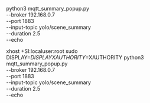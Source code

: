 python3 mqtt_summary_popup.py \
  --broker 192.168.0.7 \
  --port 1883 \
  --input-topic yolo/scene_summary \
  --duration 2.5 \
  --echo


xhost +SI:localuser:root
sudo DISPLAY=$DISPLAY XAUTHORITY=$XAUTHORITY python3 mqtt_summary_popup.py \
  --broker 192.168.0.7 \
  --port 1883 \
  --input-topic yolo/scene_summary \
  --duration 2.5 \
  --echo